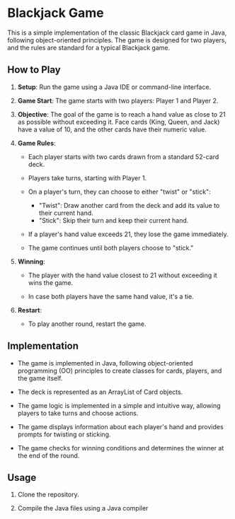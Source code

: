# Blackjack Game

This is a simple implementation of the classic Blackjack card game in Java, following object-oriented principles. The game is designed for two players, and the rules are standard for a typical Blackjack game.

## How to Play

1. **Setup**: Run the game using a Java IDE or command-line interface.

2. **Game Start**: The game starts with two players: Player 1 and Player 2.

3. **Objective**: The goal of the game is to reach a hand value as close to 21 as possible without exceeding it. Face cards (King, Queen, and Jack) have a value of 10, and the other cards have their numeric value.

4. **Game Rules**:

   - Each player starts with two cards drawn from a standard 52-card deck.

   - Players take turns, starting with Player 1.

   - On a player's turn, they can choose to either "twist" or "stick":

     - "Twist": Draw another card from the deck and add its value to their current hand.
     - "Stick": Skip their turn and keep their current hand.

   - If a player's hand value exceeds 21, they lose the game immediately.

   - The game continues until both players choose to "stick."

5. **Winning**:

   - The player with the hand value closest to 21 without exceeding it wins the game.

   - In case both players have the same hand value, it's a tie.

6. **Restart**:

   - To play another round, restart the game.

## Implementation

- The game is implemented in Java, following object-oriented programming (OO) principles to create classes for cards, players, and the game itself.

- The deck is represented as an ArrayList of Card objects.

- The game logic is implemented in a simple and intuitive way, allowing players to take turns and choose actions.

- The game displays information about each player's hand and provides prompts for twisting or sticking.

- The game checks for winning conditions and determines the winner at the end of the round.

## Usage

1. Clone the repository.

2. Compile the Java files using a Java compiler
